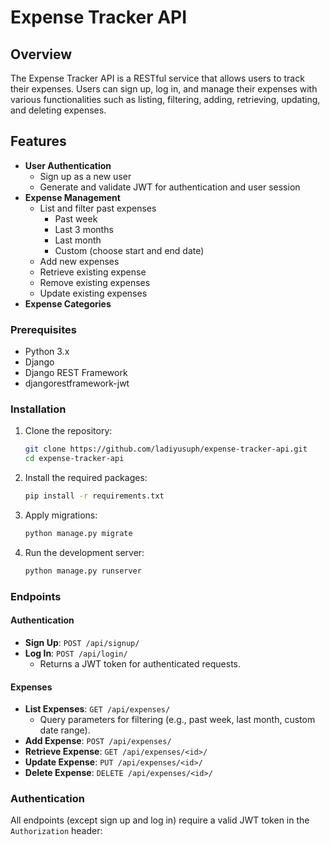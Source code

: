 # Expense Tracker API

## Overview
The Expense Tracker API is a RESTful service that allows users to track their expenses. Users can sign up, log in, and manage their expenses with various functionalities such as listing, filtering, adding, retrieving, updating, and deleting expenses. 

## Features
- **User Authentication**
  - Sign up as a new user
  - Generate and validate JWT for authentication and user session
- **Expense Management**
  - List and filter past expenses
    - Past week
    - Last 3 months
    - Last month
    - Custom (choose start and end date)
  - Add new expenses
  - Retrieve existing expense
  - Remove existing expenses
  - Update existing expenses
- **Expense Categories**

### Prerequisites
- Python 3.x
- Django
- Django REST Framework
- djangorestframework-jwt

### Installation
1. Clone the repository:
    ```bash
    git clone https://github.com/ladiyusuph/expense-tracker-api.git
    cd expense-tracker-api
    ```

2. Install the required packages:
    ```bash
    pip install -r requirements.txt
    ```

3. Apply migrations:
    ```bash
    python manage.py migrate
    ```

4. Run the development server:
    ```bash
    python manage.py runserver
    ```


### Endpoints

#### Authentication
- **Sign Up**: `POST /api/signup/`
- **Log In**: `POST /api/login/`
  - Returns a JWT token for authenticated requests.

#### Expenses
- **List Expenses**: `GET /api/expenses/`
  - Query parameters for filtering (e.g., past week, last month, custom date range).
- **Add Expense**: `POST /api/expenses/`
- **Retrieve Expense**: `GET /api/expenses/<id>/`
- **Update Expense**: `PUT /api/expenses/<id>/`
- **Delete Expense**: `DELETE /api/expenses/<id>/`

### Authentication
All endpoints (except sign up and log in) require a valid JWT token in the `Authorization` header:
